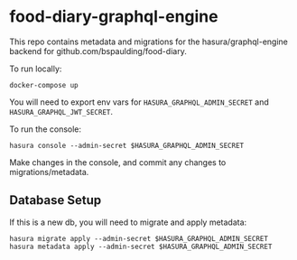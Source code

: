 food-diary-graphql-engine
=========================

This repo contains metadata and migrations for the hasura/graphql-engine backend for github.com/bspaulding/food-diary.

To run locally:

```
docker-compose up
```

You will need to export env vars for `HASURA_GRAPHQL_ADMIN_SECRET` and `HASURA_GRAPHQL_JWT_SECRET`.

To run the console:

```
hasura console --admin-secret $HASURA_GRAPHQL_ADMIN_SECRET
```

Make changes in the console, and commit any changes to migrations/metadata.

## Database Setup

If this is a new db, you will need to migrate and apply metadata:

```
hasura migrate apply --admin-secret $HASURA_GRAPHQL_ADMIN_SECRET
hasura metadata apply --admin-secret $HASURA_GRAPHQL_ADMIN_SECRET
```

